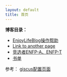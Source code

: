 ```yaml
---
layout: default
title: 首页
---
```


**博客目录：**
 - [EnjoyLifeBlog操作帮助](/docs/EnjoyLifeBlog操作帮助.md)
 - [Link to another page](/docs/another-page.md)
 - [竞选者ENFP-A、ENFP-T](/docs/竞选者ENFP-A、ENFP-T.md)
 - [书单](/docs/booklist/README.md)



参考：
[giscus配置页面](https://giscus.app/zh-CN)
